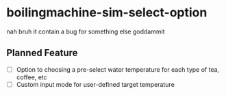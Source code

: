 # boilingmachine-sim-select-option
nah bruh it contain a bug for something else goddammit
## Planned Feature <br>
- [ ] Option to choosing a pre-select water temperature for each type of tea, coffee, etc <br>
- [ ] Custom input mode for user-defined target temperature
